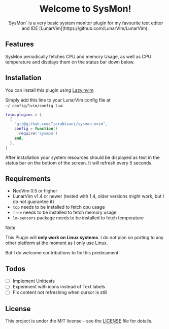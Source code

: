 <h1 align="center">
Welcome to SysMon!
</h1>

<p align="center">
`SysMon` is a very basic system monitor plugin for my favourite text editor and IDE [LunarVim](https://github.com/LunarVim/LunarVim).
</p>

## Features

SysMon periodically fetches CPU and memory Usage, as well as CPU temperature and displays them on the status bar down
below.

## Installation

You can install this plugin using [Lazy.nvim](https://github.com/folke/lazry.nvim).

Simply add this line to your LunarVim config file at `~/.config/lvim/config.lua`:

```Lua
lvim.plugins = {
  {
    "git@github.com:TiaraNivani/sysmon.nvim",
    config = function()
      require('sysmon')
    end,
  },
}
```

After installation your system resources should be displayed as text in the status bar on the bottom of the screen.
It will refresh every 5 seconds.

## Requirements

- NeoVim 0.5 or higher
- LunarVim v1.4 or newer (tested with 1.4, older versions might work, but I do not guarantee it)
- `top` needs to be installed to fetch cpu usage
- `free` needs to be installed to fetch memory usage
- `lm-sensors` package needs to be installed to fetch temperature

> [!Note]
> This Plugin will **only work on Linux systems**.
> I do not plan on porting to any other platform at the moment as I only use Linux.
>
> But I do welcome contributions to fix this predicament.

## Todos

- [ ] Implement Unittests
- [ ] Experiment with icons instead of Text labels
- [ ] Fix content not refreshing when cursor is still

## License

This project is under the MIT license - see the [LICENSE](./LICENSE) file for details.
